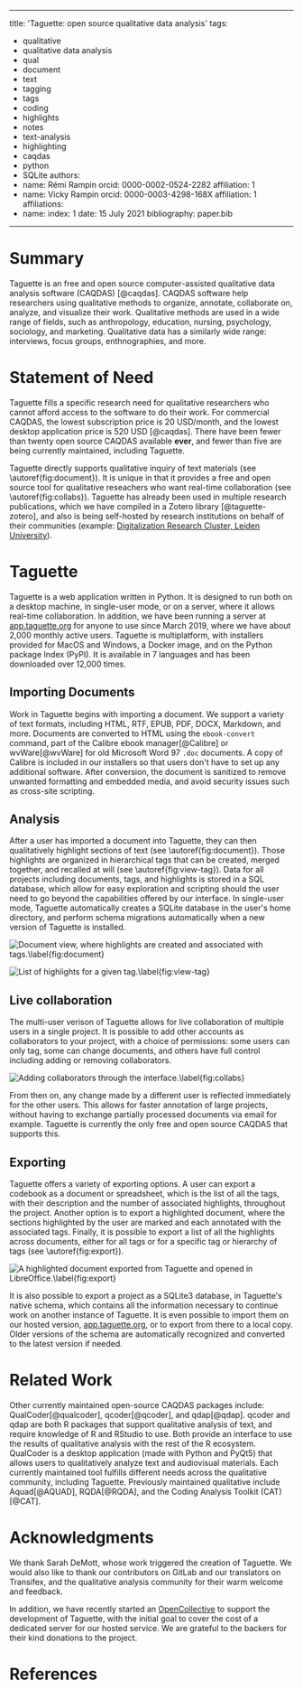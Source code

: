 <!--
Preview this with https://whedon.theoj.org/
-->

---
title: 'Taguette: open source qualitative data analysis'
tags:
  - qualitative
  - qualitative data analysis
  - qual
  - document
  - text
  - tagging
  - tags
  - coding
  - highlights
  - notes
  - text-analysis
  - highlighting
  - caqdas
  - python
  - SQLite
authors:
  - name: Rémi Rampin
    orcid: 0000-0002-0524-2282
    affiliation: 1
  - name: Vicky Rampin
    orcid: 0000-0003-4298-168X
    affiliation: 1
affiliations:
 - name:
   index: 1
date: 15 July 2021
bibliography: paper.bib
---

# Summary

Taguette is an free and open source computer-assisted qualitative data analysis software (CAQDAS) [@caqdas]. CAQDAS software help researchers using qualitative methods to organize, annotate, collaborate on, analyze, and visualize their work. Qualitative methods are used in a wide range of fields, such as anthropology, education, nursing, psychology, sociology, and marketing. Qualitative data has a similarly wide range: interviews, focus groups, enthnographies, and more.

# Statement of Need

Taguette fills a specific research need for qualitative researchers who cannot afford access to the software to do their work. For commercial CAQDAS, the lowest subscription price is 20 USD/month, and the lowest desktop application price is 520 USD [@caqdas]. There have been fewer than twenty open source CAQDAS available **ever**, and fewer than five are being currently maintained, including Taguette.

Taguette directly supports qualitative inquiry of text materials (see \autoref{fig:document}). It is unique in that it provides a free and open source tool for qualitative reseachers who want real-time collaboration (see \autoref{fig:collabs}). Taguette has already been used in multiple research publications, which we have compiled in a Zotero library [@taguette-zotero], and also is being self-hosted by research institutions on behalf of their communities (example: [Digitalization Research Cluster, Leiden University](https://taguette.leiden.digital/)).

# Taguette

Taguette is a web application written in Python. It is designed to run both on a desktop machine, in single-user mode, or on a server, where it allows real-time collaboration. In addition, we have been running a server at [app.taguette.org](https://app.taguette.org/) for anyone to use since March 2019, where we have about 2,000 monthly active users. Taguette is multiplatform, with installers provided for MacOS and Windows, a Docker image, and on the Python package Index (PyPI). It is available in 7 languages and has been downloaded over 12,000 times.

## Importing Documents

Work in Taguette begins with importing a document. We support a variety of text formats, including HTML, RTF, EPUB, PDF, DOCX, Markdown, and more. Documents are converted to HTML using the `ebook-convert` command, part of the Calibre ebook manager[@Calibre] or wvWare[@wvWare] for old Microsoft Word 97 `.doc` documents. A copy of Calibre is included in our installers so that users don't have to set up any additional software. After conversion, the document is sanitized to remove unwanted formatting and embedded media, and avoid security issues such as cross-site scripting.

## Analysis

After a user has imported a document into Taguette, they can then qualitatively highlight sections of text (see \autoref{fig:document}). Those highlights are organized in hierarchical tags that can be created, merged together, and recalled at will (see \autoref{fig:view-tag}). Data for all projects including documents, tags, and highlights is stored in a SQL database, which allow for easy exploration and scripting should the user need to go beyond the capabilities offered by our interface. In single-user mode, Taguette automatically creates a SQLite database in the user's home directory, and perform schema migrations automatically when a new version of Taguette is installed.

![Document view, where highlights are created and associated with tags.\label{fig:document}](01-document.png)

![List of highlights for a given tag.\label{fig:view-tag}](02-view-tag.png)

## Live collaboration

The multi-user verison of Taguette allows for live collaboration of multiple users in a single project. It is possible to add other accounts as collaborators to your project, with a choice of permissions: some users can only tag, some can change documents, and others have full control including adding or removing collaborators.

![Adding collaborators through the interface.\label{fig:collabs}](03-collabs.png)

From then on, any change made by a different user is reflected immediately for the other users. This allows for faster annotation of large projects, without having to exchange partially processed documents via email for example. Taguette is currently the only free and open source CAQDAS that supports this.

## Exporting

Taguette offers a variety of exporting options. A user can export a codebook as a document or spreadsheet, which is the list of all the tags, with their description and the number of associated highlights, throughout the project. Another option is to export a highlighted document, where the sections highlighted by the user are marked and each annotated with the associated tags. Finally, it is possible to export a list of all the highlights across documents, either for all tags or for a specific tag or hierarchy of tags (see \autoref{fig:export}).

![A highlighted document exported from Taguette and opened in LibreOffice.\label{fig:export}](04-export.png)

It is also possible to export a project as a SQLite3 database, in Taguette's native schema, which contains all the information necessary to continue work on another instance of Taguette. It is even possible to import them on our hosted version, [app.taguette.org](https://app.taguette.org/), or to export from there to a local copy. Older versions of the schema are automatically recognized and converted to the latest version if needed.

# Related Work

Other currently maintained open-source CAQDAS packages include: QualCoder[@qualcoder], qcoder[@qcoder], and qdap[@qdap]. qcoder and qdap are both R packages that support qualitative analysis of text, and require knowledge of R and RStudio to use. Both provide an interface to use the results of qualitative analysis with the rest of the R ecosystem. QualCoder is a desktop application (made with Python and PyQt5) that allows users to qualitatively analyze text and audiovisual materials. Each currently maintained tool fulfills different needs across the qualitative community, including Taguette. Previously maintained qualitative include Aquad[@AQUAD], RQDA[@RQDA], and the Coding Analysis Toolkit (CAT) [@CAT].

# Acknowledgments

We thank Sarah DeMott, whose work triggered the creation of Taguette. We would also like to thank our contributors on GitLab and our translators on Transifex, and the qualitative analysis community for their warm welcome and feedback.

In addition, we have recently started an [OpenCollective](https://opencollective.com/taguette) to support the development of Taguette, with the initial goal to cover the cost of a dedicated server for our hosted service. We are grateful to the backers for their kind donations to the project.

# References

